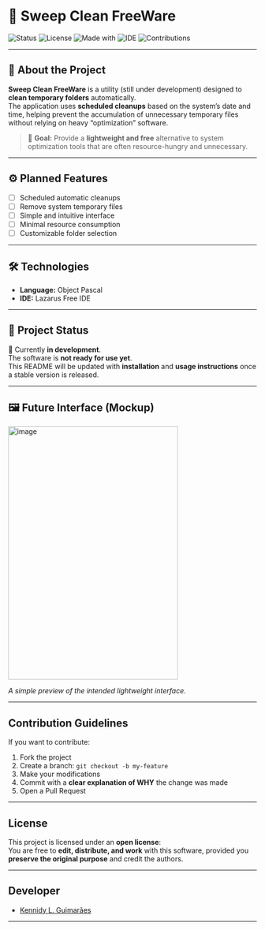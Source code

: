 # 🧹 Sweep Clean FreeWare

![Status](https://img.shields.io/badge/status-in%20development-yellow)
![License](https://img.shields.io/badge/license-Open-blue)
![Made with](https://img.shields.io/badge/Made%20with-ObjectPascal-brightgreen)
![IDE](https://img.shields.io/badge/IDE-Lazarus%20Free%20IDE-orange)
![Contributions](https://img.shields.io/badge/contributions-welcome-success)

---

## 📖 About the Project
**Sweep Clean FreeWare** is a utility (still under development) designed to **clean temporary folders** automatically.  
The application uses **scheduled cleanups** based on the system’s date and time, helping prevent the accumulation of unnecessary temporary files without relying on heavy “optimization” software.

> 🎯 **Goal:** Provide a **lightweight and free** alternative to system optimization tools that are often resource-hungry and unnecessary.

---

## ⚙️ Planned Features
- [ ] Scheduled automatic cleanups  
- [ ] Remove system temporary files  
- [ ] Simple and intuitive interface  
- [ ] Minimal resource consumption  
- [ ] Customizable folder selection  

---

## 🛠️ Technologies
- **Language:** Object Pascal  
- **IDE:** Lazarus Free IDE  

---

## 🚧 Project Status
🚀 Currently **in development**.  
The software is **not ready for use yet**.  
This README will be updated with **installation** and **usage instructions** once a stable version is released.  

---

## 🖼️ Future Interface (Mockup)
<img width="344" height="514" alt="image" src="https://github.com/user-attachments/assets/926f027a-a7e0-49d2-b655-12c805d3b391" />


*A simple preview of the intended lightweight interface.*  

---

## Contribution Guidelines
If you want to contribute:  
1. Fork the project  
2. Create a branch: `git checkout -b my-feature`  
3. Make your modifications  
4. Commit with a **clear explanation of WHY** the change was made  
5. Open a Pull Request  

---

## License
This project is licensed under an **open license**:  
You are free to **edit, distribute, and work** with this software, provided you **preserve the original purpose** and credit the authors.  

---

## Developer
- [Kennidy L. Guimarães](https://github.com/Kennidy-L-Guimaraes)  

---



